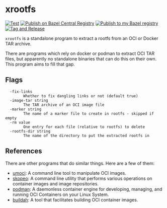 # xrootfs

[![Test](https://github.com/filmil/xrootfs/actions/workflows/test.yml/badge.svg)](https://github.com/filmil/xrootfs/actions/workflows/test.yml)
[![Publish on Bazel Central Registry](https://github.com/filmil/xrootfs/actions/workflows/publish-bcr.yml/badge.svg)](https://github.com/filmil/xrootfs/actions/workflows/publish-bcr.yml)
[![Publish to my Bazel registry](https://github.com/filmil/xrootfs/actions/workflows/publish.yml/badge.svg)](https://github.com/filmil/xrootfs/actions/workflows/publish.yml)
[![Tag and Release](https://github.com/filmil/xrootfs/actions/workflows/tag-and-release.yml/badge.svg)](https://github.com/filmil/xrootfs/actions/workflows/tag-and-release.yml)

`xrootfs` is a standalone program to extract a rootfs from an OCI or Docker TAR archive.

There are programs which rely on docker or podman to extract OCI TAR files, but apparently no standalone binaries that can do this on their own. This program aims to fill that gap.

## Flags

```
  -fix-links
    	Whether to fix dangling links or not (default true)
  -image-tar string
    	The TAR archive of an OCI image file
  -marker string
    	The name of a marker file to create in rootfs - skipped if empty
  -rm value
    	One entry for each file (relative to rootfs) to delete
  -rootfs-dir string
    	The name of the directory to put the extracted rootfs in
```

## References

There are other programs that do similar things. Here are a few of them:

* [umoci](https://github.com/opencontainers/umoci): A command line tool to manipulate OCI images.
* [skopeo](https://github.com/containers/skopeo): A command line utility that performs various operations on container images and image repositories.
* [podman](https://podman.io/): A daemonless container engine for developing, managing, and running OCI Containers on your Linux System.
* [buildah](https://buildah.io/): A tool that facilitates building OCI container images.